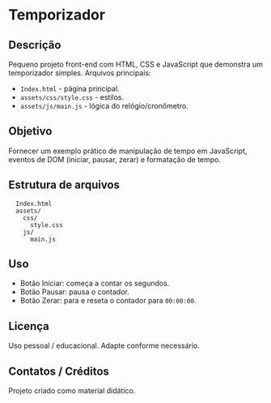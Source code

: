 # Temporizador

Descrição
--------
Pequeno projeto front-end com HTML, CSS e JavaScript que demonstra um temporizador simples. Arquivos principais:

- `Index.html` - página principal.
- `assets/css/style.css` - estilos.
- `assets/js/main.js` - lógica do relógio/cronômetro.

Objetivo
--------
Fornecer um exemplo prático de manipulação de tempo em JavaScript, eventos de DOM (iniciar, pausar, zerar) e formatação de tempo.

Estrutura de arquivos
---------------------
```
  Index.html
  assets/
    css/
      style.css
    js/
      main.js
```

Uso
---
- Botão Iniciar: começa a contar os segundos.
- Botão Pausar: pausa o contador.
- Botão Zerar: para e reseta o contador para `00:00:00`.

Licença
-------
Uso pessoal / educacional. Adapte conforme necessário.

Contatos / Créditos
-------------------
Projeto criado como material didático.




